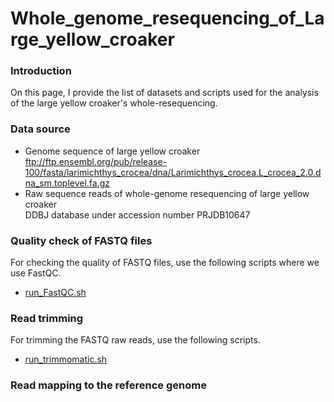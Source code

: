 # Whole_genome_resequencing_of_Large_yellow_croaker
### Introduction
On this page, I provide the list of datasets and scripts used for the analysis of the large yellow croaker's whole-resequencing.

### Data source
- Genome sequence of large yellow croaker  
ftp://ftp.ensembl.org/pub/release-100/fasta/larimichthys_crocea/dna/Larimichthys_crocea.L_crocea_2.0.dna_sm.toplevel.fa.gz
- Raw sequence reads of whole-genome resequencing of large yellow croaker  
DDBJ database under accession number PRJDB10647

### Quality check of FASTQ files
For checking the quality of FASTQ files, use the following scripts where we use FastQC.
- [run_FastQC.sh](./run_FastQC.sh)

### Read trimming
For trimming the FASTQ raw reads, use the following scripts.
- [run_trimmomatic.sh](./run_trimmomatic.sh)

### Read mapping to the reference genome
